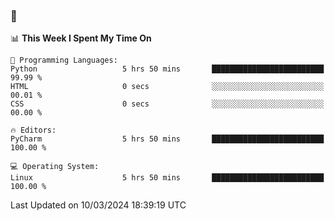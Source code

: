 ### 👋

<!--START_SECTION:waka-->
📊 **This Week I Spent My Time On** 

```text
💬 Programming Languages: 
Python                   5 hrs 50 mins       █████████████████████████   99.99 % 
HTML                     0 secs              ░░░░░░░░░░░░░░░░░░░░░░░░░   00.01 % 
CSS                      0 secs              ░░░░░░░░░░░░░░░░░░░░░░░░░   00.00 % 

🔥 Editors: 
PyCharm                  5 hrs 50 mins       █████████████████████████   100.00 % 

💻 Operating System: 
Linux                    5 hrs 50 mins       █████████████████████████   100.00 % 
```


 Last Updated on 10/03/2024 18:39:19 UTC
<!--END_SECTION:waka-->
